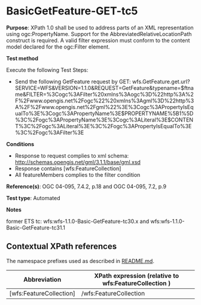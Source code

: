 # BasicGetFeature-GET-tc5

**Purpose**: XPath 1.0 shall be used to address parts of an XML representation using ogc:PropertyName. Support for the AbbreviatedRelativeLocationPath construct is required. A valid filter expression must conform to the content model declared for the ogc:Filter element.

**Test method**

Execute the following Test Steps:

* Send the following GetFeature request by GET: wfs.GetFeature.get.url?SERVICE=WFS&VERSION=1.1.0&REQUEST=GetFeature&typename=$ftname&FILTER=%3Cogc%3AFilter%20xmlns%3Aogc%3D%22http%3A%2F%2Fwww.opengis.net%2Fogc%22%20xmlns%3Agml%3D%22http%3A%2F%2Fwww.opengis.net%2Fgml%22%3E%3Cogc%3APropertyIsEqualTo%3E%3Cogc%3APropertyName%3E$PROPERTYNAME%5B1%5D%3C%2Fogc%3APropertyName%3E%3Cogc%3ALiteral%3E$CONTENT%3C%2Fogc%3ALiteral%3E%3C%2Fogc%3APropertyIsEqualTo%3E%3C%2Fogc%3AFilter%3E

**Conditions**

* Response to request complies to xml schema: http://schemas.opengis.net/gml/3.1.1/base/gml.xsd
* Response contains [wfs:FeatureCollection]
* All featureMembers complies to the filter condition


**Reference(s)**: OGC 04-095, 7.4.2, p.18 and OGC 04-095, 7.2, p.9

**Test type**: Automated

**Notes**

former ETS tc: wfs:wfs-1.1.0-Basic-GetFeature-tc30.x and wfs:wfs-1.1.0-Basic-GetFeature-tc31.1


## Contextual XPath references

The namespace prefixes used as described in [README.md](./README.md#namespaces).

Abbreviation                                   |  XPath expression (relative to wfs:FeatureCollection )
-----------------------------------------------| -------------------------------------------------------------------------
 [wfs:FeatureCollection] | /wfs:FeatureCollection

